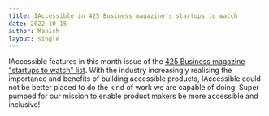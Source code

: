 ```yaml
---
title: IAccessible in 425 Business magazine's startups to watch
date: 2022-10-15
author: Manish
layout: single
---
```

IAccessible features in this month issue of the [425 Business magazine "startups to watch" list](https://www.425business.com/iaccessible/image_48cf384a-48c9-11ed-b373-33d6bce64c01.html).
With the industry increasingly realising the importance and benefits of building accessible  products, IAccessible  could not be better placed to do the kind of work we are capable of doing. Super pumped for our mission to enable product makers be more accessible and inclusive! 